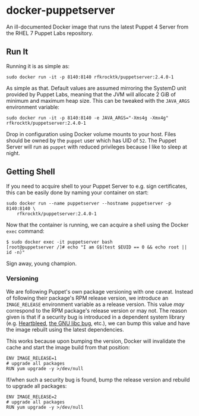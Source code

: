 docker-puppetserver
===================

An ill-documented Docker image that runs the latest Puppet 4 Server from the RHEL 7 Puppet Labs repository.

## Run It

Running it is as simple as:

```
sudo docker run -it -p 8140:8140 rfkrocktk/puppetserver:2.4.0-1
```

As simple as that. Default values are assumed mirroring the SystemD unit provided by Puppet Labs, meaning that the JVM
will allocate 2 GiB of minimum and maximum heap size. This can be tweaked with the `JAVA_ARGS` environment variable:

```
sudo docker run -it -p 8140:8140 -e JAVA_ARGS="-Xms4g -Xmx4g" rfkrocktk/puppetserver:2.4.0-1
```

Drop in configuration using Docker volume mounts to your host. Files should be owned by the `puppet` user which has UID
of `52`. The Puppet Server will run as `puppet` with reduced privileges because I like to sleep at night.

## Getting Shell

If you need to acquire shell to your Puppet Server to e.g. sign certificates, this can be easily done by naming your
container on start:

```
sudo docker run --name puppetserver --hostname puppetserver -p 8140:8140 \
    rfkrocktk/puppetserver:2.4.0-1
```

Now that the container is running, we can acquire a shell using the Docker `exec` command:

```
$ sudo docker exec -it puppetserver bash
[root@puppetserver /]# echo "I am G$(test $EUID == 0 && echo root || id -n)"
```

Sign away, young champion.

### Versioning

We are following Puppet's own package versioning with one caveat. Instead of following their package's RPM release
version, we introduce an `IMAGE_RELEASE` environment variable as a release version. This value _may_ correspond to the
RPM package's release version or may not. The reason given is that if a security bug is introduced in a dependent
system library (e.g. [Heartbleed][heartbleed], [the GNU libc bug][glibc-bug], etc.), we can bump this value and have the
image rebuilt using the latest dependencies.

This works because upon bumping the version, Docker will invalidate the cache and start the image build from that
position:

```
ENV IMAGE_RELEASE=1
# upgrade all packages
RUN yum upgrade -y >/dev/null
```

If/when such a security bug is found, bump the release version and rebuild to upgrade all packages:

```
ENV IMAGE_RELEASE=2
# upgrade all packages
RUN yum upgrade -y >/dev/null
```

 [heartbleed]: http://heartbleed.com/
 [glibc-bug]: https://bugzilla.redhat.com/show_bug.cgi?id=CVE-2015-0235
